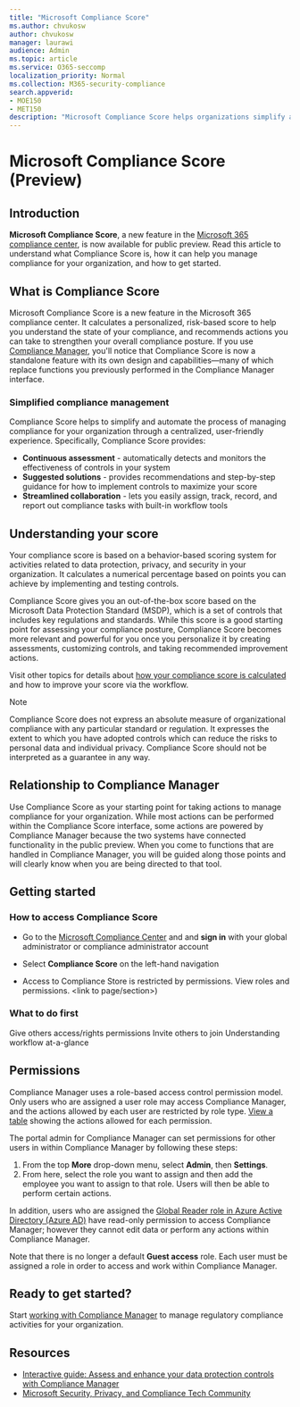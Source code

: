 ```yaml
---
title: "Microsoft Compliance Score"
ms.author: chvukosw
author: chvukosw
manager: laurawi
audience: Admin
ms.topic: article
ms.service: O365-seccomp
localization_priority: Normal
ms.collection: M365-security-compliance
search.appverid: 
- MOE150
- MET150
description: "Microsoft Compliance Score helps organizations simplify and automate risk assessments, and suggests recommended actions to help address risks."
---
```


# Microsoft Compliance Score (Preview)

## Introduction

 **Microsoft Compliance Score**, a new feature in the [Microsoft 365 compliance center](microsoft-365-compliance-center.md), is now available for public preview. Read this article to understand what Compliance Score is, how it can help you manage compliance for your organization, and how to get started.

## What is Compliance Score

Microsoft Compliance Score is a new feature in the Microsoft 365 compliance center. It calculates a personalized, risk-based score to help you understand the state of your compliance, and recommends actions you can take to strengthen your overall compliance posture. If you use [Compliance Manager](compliance-manager-overview.md), you'll notice that Compliance Score is now a standalone feature with its own design and capabilities—many of which replace functions you previously performed in the Compliance Manager interface.

### Simplified compliance management

Compliance Score helps to simplify and automate the process of managing compliance for your organization through a centralized, user-friendly experience. Specifically, Compliance Score provides:

- **Continuous assessment** - automatically detects and monitors the effectiveness of controls in your system
- **Suggested solutions** - provides recommendations and step-by-step guidance for how to implement controls to maximize your score
-  **Streamlined collaboration** - lets you easily assign, track, record, and report out compliance tasks with built-in workflow tools

## Understanding your score

Your compliance score is based on a behavior-based scoring system for activities related to data protection, privacy, and security in your organization. It calculates a numerical percentage based on points you can achieve by implementing and testing controls.

Compliance Score gives you an out-of-the-box score based on the Microsoft Data Protection Standard (MSDP), which is a set of controls that includes key regulations and standards. While this score is a good starting point for assessing your compliance posture, Compliance Score becomes more relevant and powerful for you once you personalize it by creating assessments, customizing controls, and taking recommended improvement actions.

Visit other topics for details about [how your compliance score is calculated](compliance-score-methodology.md) and how to improve your score via the workflow. <link to working with article>

> [!NOTE]
> Compliance Score does not express an absolute measure of organizational compliance with any particular standard or regulation. It expresses the extent to which you have adopted controls which can reduce the risks to personal data and individual privacy. Compliance Score should not be interpreted as a guarantee in any way.

## Relationship to Compliance Manager

Use Compliance Score as your starting point for taking actions to manage compliance for your organization. While most actions can be performed within the Compliance Score interface, some actions are powered by Compliance Manager because the two systems have connected functionality in the public preview. When you come to functions that are handled in Compliance Manager, you will be guided along those points and will clearly know when you are being directed to that tool.

## Getting started

### How to access Compliance Score

- Go to the [Microsoft Compliance Center](https://compliance.microsoft.com/) and and **sign in** with your global administrator or compliance administrator account
- Select **Compliance Score** on the left-hand navigation

- Access to Compliance Store is restricted by permissions. View roles and permissions. <link to page/section>)

### What to do first

Give others access/rights permissions
Invite others to join 
Understanding workflow at-a-glance



## Permissions

Compliance Manager uses a role-based access control permission model. Only users who are assigned a user role may access Compliance Manager, and the actions allowed by each user are restricted by role type. [View a table](working-with-compliance-manager.md#permissions) showing the actions allowed for each permission.

The portal admin for Compliance Manager can set permissions for other users in within Compliance Manager by following these steps:

1. From the top **More** drop-down menu, select **Admin**, then **Settings**.
2. From here, select the role you want to assign and then add the employee you want to assign to that role. Users will then be able to perform certain actions.

In addition, users who are assigned the [Global Reader role in Azure Active Directory (Azure AD)](https://docs.microsoft.com/en-us/azure/active-directory/users-groups-roles/directory-assign-admin-roles#global-reader) have read-only permission to access Compliance Manager; however they cannot edit data or perform any actions within Compliance Manager.

Note that there is no longer a default **Guest access** role. Each user must be assigned a role in order to access and work within Compliance Manager.


## Ready to get started?

Start [working with Compliance Manager](working-with-compliance-manager.md) to manage regulatory compliance activities for your organization.

## Resources

- [Interactive guide: Assess and enhance your data protection controls with Compliance Manager](https://content.cloudguides.com/guides/Compliance%20Manager)
- [Microsoft Security, Privacy, and Compliance Tech Community](https://techcommunity.microsoft.com/t5/Security-Privacy-Compliance/ct-p/SecurityPrivacyCompliance)
